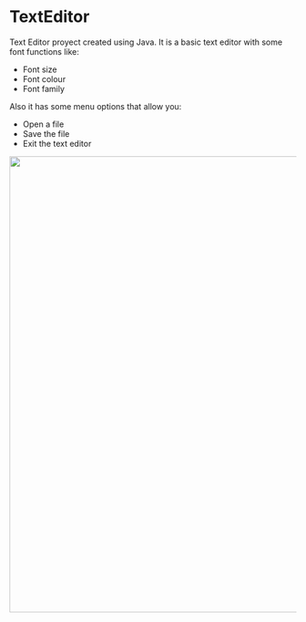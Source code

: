 # TextEditor
Text Editor proyect created using Java. 
It is a basic text editor with some font functions like:

- Font size
- Font colour
- Font family

Also it has some menu options that allow you:

- Open a file
- Save the file
- Exit the text editor

<p align="center">
<img align="center" width="800" src="https://i.gyazo.com/092a7485ba03602b740b667ed0389831.png">
</p>
